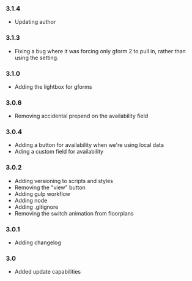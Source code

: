 ### 3.1.4
* Updating author

### 3.1.3 
* Fixing a bug where it was forcing only gform 2 to pull in, rather than using the setting.

### 3.1.0
* Adding the lightbox for gforms

### 3.0.6
* Removing accidental prepend on the availability field

### 3.0.4
* Adding a button for availability when we're using local data
* Ading a custom field for availability 

### 3.0.2
* Adding versioning to scripts and styles
* Removing the "view" button
* Adding gulp workflow
* Adding node
* Adding .gitignore
* Removing the switch animation from floorplans

### 3.0.1
* Adding changelog

### 3.0
* Added update capabilities